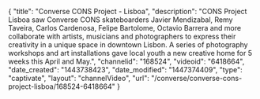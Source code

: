 {
    "title": "Converse CONS Project - Lisboa",
    "description": "CONS Project Lisboa saw Converse CONS skateboarders Javier Mendizabal, Remy Taveira, Carlos Cardenosa, Felipe Bartolome, Octavio Barrera and more collaborate with artists, musicians and photographers to express their creativity in a unique space in downtown Lisbon. A series of photography workshops and art installations gave local youth a new creative home for 5 weeks this April and May.",
    "channelid": "168524",
    "videoid": "6418664",
    "date_created": "1443738423",
    "date_modified": "1447374409",
    "type": "captivate",
    "layout": "channelVideo",
    "url": "\/converse\/converse-cons-project-lisboa\/168524-6418664"
}